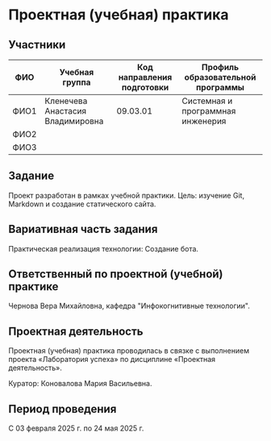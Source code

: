 # Проектная (учебная) практика

## Участники

| ФИО | Учебная группа | Код направления подготовки | Профиль образовательной программы |
|-|-|-|-|
| ФИО1 |Кленечева Анастасия Владимировна|09.03.01|Системная и программная инженерия|
| ФИО2 ||||
| ФИО3 ||||

## Задание

Проект разработан в рамках учебной практики. Цель: изучение Git, Markdown и создание статического сайта. 

## Вариативная часть задания

Практическая реализация технологии: Создание бота.

## Ответственный по проектной (учебной) практике

Чернова Вера Михайловна, кафедра "Инфокогнитивные технологии".

## Проектная деятельность

Проектная (учебная) практика проводилась в связке с выполнением проекта «Лаборатория успеха» по дисциплине «Проектная деятельность».

Куратор: Коновалова Мария Васильевна.

## Период проведения

С 03 февраля 2025 г. по 24 мая 2025 г.
